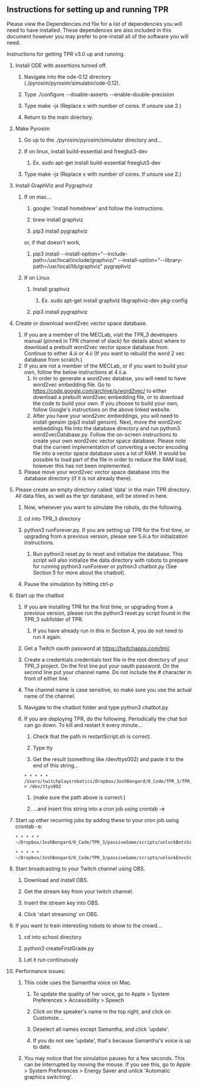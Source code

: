 
## Instructions for setting up and running TPR

Please view the Dependencies.md file for a list of dependencies you will need to have installed. These dependences are also included in this document however you may prefer to pre-install all of the software you will need.

Instructions for getting TPR v3.0 up and running.


1. Install ODE with assertions turned off.

    1. Navigate into the ode-0.12 directory (./pyrosim/pyrosim/simulator/ode-0.12).

    1. Type ./configure --disable-asserts --enable-double-precision

    1. Type make -jx (Replace x with number of cores. If unsure use 2.)

    1. Return to the main directory.

2. Make Pyrosim
    1. Go up to the ./pyrosim/pyrosim/simulator directory and...

    1.  If on linux, install build-essential and freeglut3-dev

        1. Ex. sudo apt-get install build-essential freeglut3-dev

    1. Type make -jx (Replace x with number of cores. If unsure use 2.)

3. Install GraphViz and Pygraphviz

    1. If on mac...
        1. google: 'install homebrew' and follow the instructions.

        1. brew install graphviz

        1. pip3 install pygraphviz

        or, if that doesn't work,

        1. pip3 install --install-option="--include-path=/usr/local/include/graphviz/" --install-option="--library-path=/usr/local/lib/graphviz" pygraphviz

    2. If on Linux
        1. Install graphviz

            1. Ex. sudo apt-get install graphviz libgraphviz-dev pkg-config

        1. pip3 install pygraphviz

1. Create or download word2vec vector space database.
    1. If you are a member of the MECLab, visit the TPR_3 developers manual (pinned in TPR channel of slack) for details about where to download a prebuilt word2vec vector space database from. Continue to either 4.iii or 4.ii (If you want to rebuild the word 2 vec database from scratch.)
    1. If you are not a member of the MECLab, or if you want to build your own, follow the below instructions at 4.ii.a.
        1. In order to generate a word2vec databse, you will need to have word2vec embedding file. Go to https://code.google.com/archive/p/word2vec/ to either download a prebuilt word2vec embedding file, or to download the code to build your own. If you choose to build your own, follow Google's instructions on the above linked website.
        2. After you have your word2vec embeddings, you will need to install gensim (pip3 install gensim). Next, move the word2vec embeddings file into the database directory and run python3 word2vecDatabase.py. Follow the on-screen instructions to create your own word2vec vector space database. Please note that the current implementation of converting a vector encoding file into a vector space database uses a lot of RAM. It would be possible to load part of the file in order to reduce the RAM load, however this has not been implemented.
    1. Please move your word2vec vector space database into the database directory (if it is not already there).

1. Please create an empty directory called 'data' in the main TPR directory. All data files, as well as the tpr database, will be stored in here.

    1. Now, whenever you want to simulate the robots, do the following.

    1. cd into TPR_3 directory

    1. python3 runForever.py. If you are setting up TPR for the first time, or upgrading from a previous version, please see 5.iii.a for initialzation instructions.
        1. Run python3 reset.py to reset and initialize the database. This script will also initialize the data directory with robots to prepare for running python3 runForever or python3 chatbot.py (See Section 5 for more about the chatbot).

    1. Pause the simulation by hitting ctrl-p

1. Start up the chatbot
    1. If you are installing TPR for the first time, or upgrading from a previous version, please run the python3 reset.py script found in the TPR_3 subfolder of TPR.
        1. If you have already run in this in Section 4, you do not need to run it again.
        
    1. Get a Twitch oauth password at https://twitchapps.com/tmi/

    1. Create a credentials.credentials text file in the root directory of your TPR_3 project. On the first line put your oauth password. On the second line put your channel name. Do not include the # character in front of either line.

    1. The channel name is case sensitive, so make sure you use the actual name of the channel.
    
    1. Navigate to the chatbot folder and type python3 chatbot.py

    1. If you are deploying TPR, do the following. Periodically the chat bot can go down. To kill and restart it every minute...

        1. Check that the path in restartScript.sh is correct.

        1. Type tty

        1. Get the result (something like /dev/ttys002) and paste it to the end of this string...
        ```
        * * * * * /Users/twitchplaysrobotics/Dropbox/JoshBongard/0_Code/TPR_3/TPR_3/restartScript.sh > /dev/ttys002
        ```
        1. (make sure the path above is correct.)

        1. ...and insert this string into a cron job using crontab -e

1. Start up other recurring jobs by adding these to your cron job using crontab -e:

    ```
    * * * * * ~/Dropbox/JoshBongard/0_Code/TPR_3/passiveGame/scripts/unlockBotsScript.sh
    ```

    ```
    * * * * * ~/Dropbox/JoshBongard/0_Code/TPR_3/passiveGame/scripts/unlockEnvsScript.sh 
    ```

1. Start broadcasting to your Twitch channel using OBS.

    1. Download and install OBS.

    1. Get the stream key from your twitch channel.

    1. Insert the stream key into OBS.

    1. Click 'start streaming' on OBS.

1. If you want to train interesting robots to show to the crowd...

    1. cd into school directory

    1. python3 createFirstGrade.py

    1. Let it run continuously

1. Performance issues:

    1. This code uses the Samantha voice on Mac. 

        1. To update the quality of her voice, go to Apple > System Preferences > Accessibility > Speech 

        1. Click on the speaker's name in the top right, and click on Customize...

        1. Deselect all names except Samantha, and click 'update'.

        1. If you do not see 'update', that's because Samantha's voice is up to date.

    1. You may notice that the simulation pauses for a few seconds. This can be interrupted by moving the mouse. If you see this, go to Apple > System Preferences > Energy Saver and unlick 'Automatic graphics switching'.

